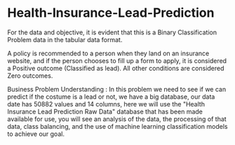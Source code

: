 # Health-Insurance-Lead-Prediction

For the data and objective, it is evident that this is a Binary Classification Problem data in the tabular data format. 

A policy is recommended to a person when they land on an insurance website, and if the person chooses to fill up a form to apply, it is considered a Positive outcome (Classified as lead). All other conditions are considered Zero outcomes.

Business Problem Understanding :
In this problem we need to see if we can predict if the costume is a lead or not, we have a big database, our data date has 50882 values and 14 columns, here we will use the "Health Insurance Lead Prediction Raw Data" database that has been made available for use, you will see an analysis of the data, the processing of that data, class balancing, and the use of machine learning classification models to achieve our goal.
